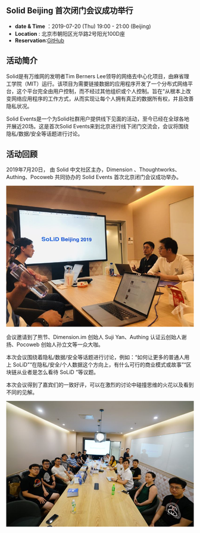 ## Solid Beijing 首次闭门会议成功举行

- **date & Time** ：2019-07-20 (Thu) 19:00 - 21:00 (Beijing)
- **Location** : 北京市朝阳区光华路2号阳光100D座
- **Reservation**:[GitHub](https://github.com/learnsolid/solid-beijing-2019)

## 活动简介


Solid是有万维网的发明者Tim Berners Lee领导的网络去中心化项目，由麻省理工学院（MIT）运行。该项目为需要链接数据的应用程序开发了一个分布式网络平台，这个平台完全由用户控制，而不经过其他组织或个人控制。旨在“从根本上改变网络应用程序的工作方式，从而实现让每个人拥有真正的数据所有权，并且改善隐私状况。

Solid Events是一个为Solid社群用户提供线下见面的活动，至今已经在全球各地开展近20场。这是首次Solid Events来到北京进行线下闭门交流会，会议将围绕隐私/数据/安全等话题进行讨论。

## 活动回顾

2019年7月20日， 由 Solid 中文社区主办，Dimension 、Thoughtworks、Authing、Pocoweb 共同协办的 Solid Events 首次北京闭门会议成功举办。

![1](/news/img/1/1.jpg)

会议邀请到了熊节、Dimension.im 创始人 Suji Yan、Authing 认证云创始人谢扬、Pocoweb 创始人孙立文等一众大咖。

本次会议围绕着隐私/数据/安全等话题进行讨论，例如：“如何让更多的普通人用上 SoLiD”“在隐私/安全/个人数据这个方向上，有什么可行的商业模式或故事”“区块链从业者是怎么看待 SoLiD ”等议题。

本次会议得到了嘉宾们的一致好评，可以在激烈的讨论中碰撞思维的火花以及看到不同的见解。

![1](/news/img/1/2.jpg)

